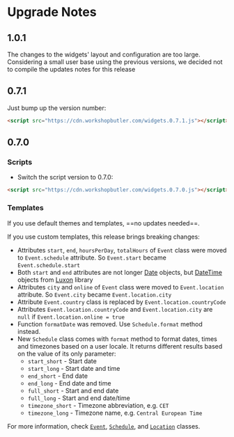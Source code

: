 # Upgrade Notes

## 1.0.1
The changes to the widgets' layout and configuration are too large. Considering a small user base using the previous
versions, we decided not to compile the updates notes for this release

## 0.7.1
Just bump up the version number:
```html
<script src="https://cdn.workshopbutler.com/widgets.0.7.1.js"></script>
```

## 0.7.0

### Scripts
* Switch the script version to 0.7.0: 

```html
<script src="https://cdn.workshopbutler.com/widgets.0.7.0.js"></script>
```

### Templates
If you use default themes and templates, ==no updates needed==. 

If you use custom templates, this release brings breaking changes:

* Attributes `start`, `end`, `hoursPerDay`, `totalHours` of `Event` class were moved to `Event.schedule` attribute. So `Event.start` became `Event.schedule.start`
* Both `start` and `end` attributes are not longer [Date](https://www.w3schools.com/jsref/jsref_obj_date.asp) objects, but [DateTime](http://moment.github.io/luxon/docs/manual/tour.html) objects from [Luxon](https://moment.github.io/luxon/) library
* Attributes `city` and `online` of `Event` class were moved to `Event.location` attribute. So `Event.city` became `Event.location.city`
* Attribute `Event.country` class is replaced by `Event.location.countryCode`
* Attributes `Event.location.countryCode` and `Event.location.city` are `null` if `Event.location.online = true`
* Function `formatDate` was removed. Use `Schedule.format` method instead.
* New `Schedule` class comes with `format` method to format dates, times and timezones based on a user locale. It returns different results based on the value of its only parameter:
     *  `start_short` - Start date
     *  `start_long`  - Start date and time
     *  `end_short`   - End date
     *  `end_long`    - End date and time
     *  `full_short`  - Start and end date
     *  `full_long`   - Start and end date/time
     *  `timezone_short`  - Timezone abbreviation, e.g. `CET`
     *  `timezone_long`   - Timezone name, e.g. `Central European Time`

For more information, check [`Event`](https://github.com/workshopbutler/js-widgets/blob/master/src/models/Event.ts), [`Schedule`](https://github.com/workshopbutler/js-widgets/blob/master/src/models/Schedule.ts), and [`Location`](https://github.com/workshopbutler/js-widgets/blob/master/src/models/Location.ts) classes.
